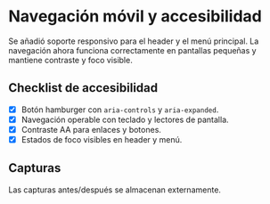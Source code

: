 # Navegación móvil y accesibilidad

Se añadió soporte responsivo para el header y el menú principal. La navegación ahora funciona correctamente en pantallas pequeñas y mantiene contraste y foco visible.

## Checklist de accesibilidad

- [x] Botón hamburger con `aria-controls` y `aria-expanded`.
- [x] Navegación operable con teclado y lectores de pantalla.
- [x] Contraste AA para enlaces y botones.
- [x] Estados de foco visibles en header y menú.

## Capturas

Las capturas antes/después se almacenan externamente.
